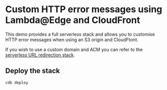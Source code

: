 # Custom HTTP error messages using Lambda@Edge and CloudFront

This demo provides a full serverless stack and allows you to customise HTTP error messages when using an S3 origin and CloudFtont.

If you wish to use a custom domain and ACM you can refer to the [serverless URL redirection stack](/serverless/urlredirection/).

## Deploy the stack

```bash
cdk deploy
```
